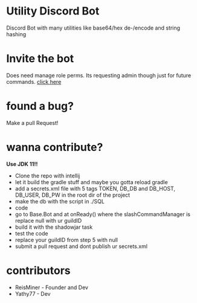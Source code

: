 # Utility Discord Bot
Discord Bot with many utilities like base64/hex de-/encode and string hashing

# Invite the bot
Does need manage role perms. Its requesting admin though just for future commands.
[click here](https://discord.com/api/oauth2/authorize?client_id=897819560902787133&permissions=8&scope=bot%20applications.commands)

# found a bug?
Make a pull Request!

# wanna contribute?

**Use JDK 11!!**

- Clone the repo with intellij
- let it build the gradle stuff and maybe you gotta reload gradle
- add a secrets.xml file with 5 tags TOKEN, DB_DB and DB_HOST, DB_USER, DB_PW in the root dir of the project
- make the db with the script in ./SQL
- code
- go to Base.Bot and at onReady() where the slashCommandManager is replace null with ur guildID 
- build it with the shadowjar task
- test the code
- replace your guildID from step 5 with null
- submit a pull request and dont publish ur secrets.xml

# contributors

- ReisMiner - Founder and Dev
- Yathy77 - Dev
